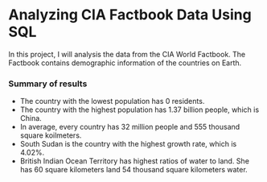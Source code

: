 # Analyzing CIA Factbook Data Using SQL
In this project, I will analysis the data from the CIA World Factbook. The Factbook contains demographic information of the countries on Earth.

### Summary of results
- The country with the lowest population has 0 residents.
- The country with the highest population has 1.37 billion people, which is China.
- In average, every country has 32 million people and 555 thousand square koilmeters.
- South Sudan is the country with the highest growth rate, which is 4.02%.
- British Indian Ocean Territory has highest ratios of water to land. She has 60 square kilometers land 54 thousand square kilometers water.
